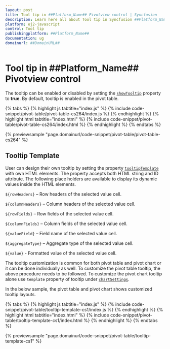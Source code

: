 ```yaml
---
layout: post
title: Tool tip in ##Platform_Name## Pivotview control | Syncfusion
description: Learn here all about Tool tip in Syncfusion ##Platform_Name## Pivotview control of Syncfusion Essential JS 2 and more.
platform: ej2-javascript
control: Tool tip 
publishingplatform: ##Platform_Name##
documentation: ug
domainurl: ##DomainURL##
---
```


# Tool tip in ##Platform_Name## Pivotview control

The tooltip can be enabled or disabled by setting the [`showTooltip`](https://ej2.syncfusion.com/javascript/documentation/api/pivotview/#showtooltip) property to **true**. By default, tooltip is enabled in the pivot table.

{% tabs %}
{% highlight js tabtitle="index.js" %}
{% include code-snippet/pivot-table/pivot-table-cs264/index.js %}
{% endhighlight %}
{% highlight html tabtitle="index.html" %}
{% include code-snippet/pivot-table/pivot-table-cs264/index.html %}
{% endhighlight %}
{% endtabs %}
        
{% previewsample "page.domainurl/code-snippet/pivot-table/pivot-table-cs264" %}

## Tooltip Template

User can design their own tooltip by setting the property [`tooltipTemplate`](https://ej2.syncfusion.com/javascript/documentation/api/pivotview/#tooltiptemplate) with own HTML elements. The property accepts both HTML string and ID attribute. The following place holders are available to display its dynamic values inside the HTML elements.

`${rowHeaders}` – Row headers of the selected value cell.

`${columnHeaders}`  – Column headers of the selected value cell.

`${rowFields}` – Row fields of the selected value cell.

`${columnFields}` – Column fields of the selected value cell.

`${valueField}` – Field name of the selected value cell.

`${aggregateType}` – Aggregate type of the selected value cell.

`${value}` - Formatted value of the selected value cell.

The tooltip customization is common for both pivot table and pivot chart or it can be done individually as well. To customize the pivot table tooltip, the above procedure needs to be followed. To customize the pivot chart tooltip alone use `template` property of tooltip under [`chartSettings`](https://ej2.syncfusion.com/javascript/documentation/api/pivotview/chartSettings/).

In the below sample, the pivot table and pivot chart shows customized tooltip layouts.

{% tabs %}
{% highlight js tabtitle="index.js" %}
{% include code-snippet/pivot-table/tooltip-template-cs1/index.js %}
{% endhighlight %}
{% highlight html tabtitle="index.html" %}
{% include code-snippet/pivot-table/tooltip-template-cs1/index.html %}
{% endhighlight %}
{% endtabs %}
        
{% previewsample "page.domainurl/code-snippet/pivot-table/tooltip-template-cs1" %}